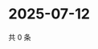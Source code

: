 # 2025-07-12

共 0 条

<!-- BEGIN ZHIHUQUESTIONS -->
<!-- 最后更新时间 Sat Jul 12 2025 01:11:56 GMT+0800 (China Standard Time) -->

<!-- END ZHIHUQUESTIONS -->
